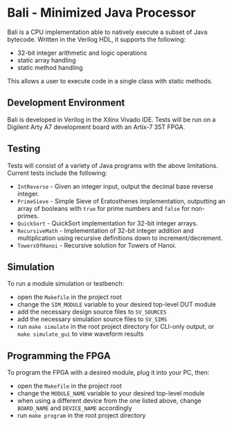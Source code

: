 # Bali - Minimized Java Processor

Bali is a CPU implementation able to natively execute a subset of Java bytecode.
Written in the Verilog HDL, it supports the following:

- 32-bit integer arithmetic and logic operations
- static array handling
- static method handling

This allows a user to execute code in a single class with static methods.

## Development Environment

Bali is developed in Verilog in the Xilinx Vivado IDE.
Tests will be run on a Digilent Arty A7 development board with an Artix-7 35T FPGA.

## Testing

Tests will consist of a variety of Java programs with the above limitations.
Current tests include the following:

- `IntReverse` - Given an integer input, output the decimal base reverse integer.
- `PrimeSieve` - Simple Sieve of Eratosthenes implementation, outputting an array of booleans with `true` for prime numbers and `false` for non-primes.
- `QuickSort` - QuickSort implementation for 32-bit integer arrays.
- `RecursiveMath` - Implementation of 32-bit integer addition and multiplication using recursive definitions down to increment/decrement.
- `TowersOfHanoi` - Recursive solution for Towers of Hanoi.

## Simulation

To run a module simulation or testbench:

- open the `Makefile` in the project root
- change the `SIM_MODULE` variable to your desired top-level DUT module
- add the necessary design source files to `SV_SOURCES`
- add the necessary simulation source files to `SV_SIMS`
- run `make simulate` in the root project directory for CLI-only output, or `make simulate_gui` to view waveform results

## Programming the FPGA

To program the FPGA with a desired module, plug it into your PC, then:

- open the `Makefile` in the project root
- change the `MODULE_NAME` variable to your desired top-level module
- when using a different device from the one listed above, change `BOARD_NAME` and `DEVICE_NAME` accordingly
- run `make program` in the root project directory
